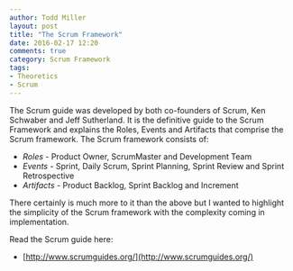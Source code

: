 ```yaml
---
author: Todd Miller 
layout: post
title: "The Scrum Framework"
date: 2016-02-17 12:20
comments: true
category: Scrum Framework
tags:
- Theoretics
- Scrum
---
```


The Scrum guide was developed by both co-founders of Scrum, Ken Schwaber and Jeff Sutherland. It is the definitive guide to the Scrum Framework and explains the Roles, Events and Artifacts that comprise the Scrum framework. The Scrum framework consists of:

+ *Roles* - Product Owner, ScrumMaster and Development Team
+ *Events* - Sprint, Daily Scrum, Sprint Planning, Sprint Review and Sprint Retrospective
+ *Artifacts* - Product Backlog, Sprint Backlog and Increment

There certainly is much more to it than the above but I wanted to highlight the simplicity of the Scrum framework with the complexity coming in implementation.

Read the Scrum guide here:

+ [http://www.scrumguides.org/](http://www.scrumguides.org/)


